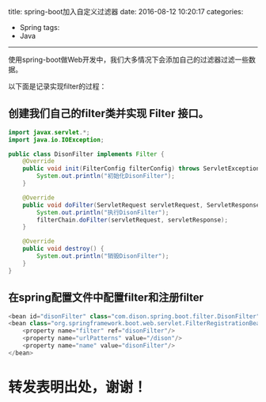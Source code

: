 title: spring-boot加入自定义过滤器
date: 2016-08-12 10:20:17
categories:
- Spring
tags:
- Java
---

使用spring-boot做Web开发中，我们大多情况下会添加自己的过滤器过滤一些数据。
<!--more-->
以下面是记录实现filter的过程：
## 创建我们自己的filter类并实现 Filter 接口。
```java
import javax.servlet.*;
import java.io.IOException;

public class DisonFilter implements Filter {
    @Override
    public void init(FilterConfig filterConfig) throws ServletException {
        System.out.println("初始化DisonFilter");
    }

    @Override
    public void doFilter(ServletRequest servletRequest, ServletResponse servletResponse, FilterChain filterChain) throws IOException, ServletException {
        System.out.println("执行DisonFilter");
        filterChain.doFilter(servletRequest, servletResponse);
    }

    @Override
    public void destroy() {
        System.out.println("销毁DisonFilter");
    }
}
```
## 在spring配置文件中配置filter和注册filter
```java
<bean id="disonFilter" class="com.dison.spring.boot.filter.DisonFilter" />
<bean class="org.springframework.boot.web.servlet.FilterRegistrationBean">
    <property name="filter" ref="disonFilter"/>
    <property name="urlPatterns" value="/dison"/>
    <property name="name" value="disonFilter"/>
</bean>
```

# 转发表明出处，谢谢！